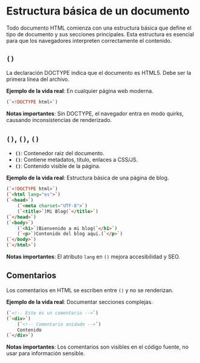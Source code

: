# Estructura básica de un documento

Todo documento HTML comienza con una estructura básica que define el tipo de documento y sus secciones principales. Esta estructura es esencial para que los navegadores interpreten correctamente el contenido.

## `(`<!DOCTYPE html>`)`

La declaración DOCTYPE indica que el documento es HTML5. Debe ser la primera línea del archivo.

**Ejemplo de la vida real**: En cualquier página web moderna.

```html
(`<!DOCTYPE html>`)
```

**Notas importantes**: Sin DOCTYPE, el navegador entra en modo quirks, causando inconsistencias de renderizado.

## `(`<html>`)`, `(`<head>`)`, `(`<body>`)`

- **`(`<html>`)`**: Contenedor raíz del documento.
- **`(`<head>`)`**: Contiene metadatos, título, enlaces a CSS/JS.
- **`(`<body>`)`**: Contenido visible de la página.

**Ejemplo de la vida real**: Estructura básica de una página de blog.

```html
(`<!DOCTYPE html>`)
(`<html lang="es">`)
(`<head>`)
    (`<meta charset="UTF-8">`)
    (`<title>`)Mi Blog(`</title>`)
(`</head>`)
(`<body>`)
    (`<h1>`)Bienvenido a mi blog(`</h1>`)
    (`<p>`)Contenido del blog aquí.(`</p>`)
(`</body>`)
(`</html>`)
```

**Notas importantes**: El atributo `lang` en `(`<html>`)` mejora accesibilidad y SEO.

## Comentarios

Los comentarios en HTML se escriben entre `(`<!-- -->`)` y no se renderizan.

**Ejemplo de la vida real**: Documentar secciones complejas.

```html
(`<!-- Este es un comentario -->`)
(`<div>`)
    (`<!-- Comentario anidado -->`)
    Contenido
(`</div>`)
```

**Notas importantes**: Los comentarios son visibles en el código fuente, no usar para información sensible.
